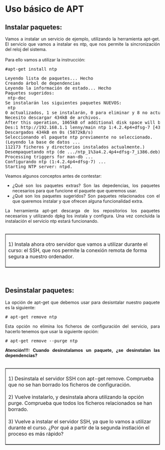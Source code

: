 # Uso básico de APT
<h2 style="text-align: justify;"><span style="font-weight: bold;">Instalar paquetes</span>:<br /></h2>
<div style="text-align: justify;"> Vamos a instalar un servicio de ejemplo, utilizando la herramienta apt-get. El servicio que vamos a instalar es ntp, que nos permite la sincronización del reloj del sistema. <br /><br />Para ello vamos a utilizar la instrucción:<br /><pre>#apt-get install ntp</pre><pre>Leyendo lista de paquetes... Hecho
Creando árbol de dependencias
Leyendo la información de estado... Hecho
Paquetes sugeridos:
 ntp-doc
Se instalarán los siguientes paquetes NUEVOS:
 ntp
0 actualizados, 1 se instalarán, 0 para eliminar y 8 no actualizados.
Necesito descargar 434kB de archivos.
After this operation, 1065kB of additional disk space will be used.
Des:1 http://192.168.1.1 lenny/main ntp 1:4.2.4p4+dfsg-7 [434kB]
Descargados 434kB en 0s (5872kB/s)
Seleccionando el paquete ntp previamente no seleccionado.
(Leyendo la base de datos ...
112173 ficheros y directorios instalados actualmente.)
Desempaquetando ntp (de .../ntp_1%3a4.2.4p4+dfsg-7_i386.deb) ...
Processing triggers for man-db ...
Configurando ntp (1:4.2.4p4+dfsg-7) ...
Starting NTP server: ntpd.</pre>Veamos algunos conceptos antes de contestar:<br /> </div>
<ul style="text-align: justify;">
  <li>¿Qué son los paquetes extras? Son las depedencias, los paquetes necesarios para que funcione el paquete que queremos usar.</li>
  <li>¿Qué son los paquetes sugeridos? Son paquetes relacionados con el que queremos instalar y que ofrecen alguna funcionalidad extra.</li>
</ul>
<div style="text-align: justify;">La herramienta apt-get descarga de los repositorios los paquetes necesarios y utilizando dpkg los instala y configura. Una vez concluida la instalación el servicio ntp estará funcionando.<br /><br />
  <table width="100%" border="1"><tbody>
    <tr>
      <td width="100%" valign="top"><br />1) Instala ahora otro servidor que vamos a utilizar durante el curso: el SSH, que nos permite la conexión remota de forma segura a nuestro ordenador.<br /><br />
      </td>
    </tr></tbody>
  </table><br /> </div>
<h2 style="text-align: justify;"><span style="font-weight: bold;">Desinstalar paquetes</span>:</h2>
<div style="text-align: justify;"> La opción de apt-get que debemos usar para desisntalar nuestro paquete es la siguiente:<br /><pre># apt-get remove ntp</pre>Esta opción no elimina los ficheros de configuración del servicio, para hacerlo tenemos que usar la siguiente opción:<br /><pre># apt-get remove --purge ntp</pre> <span style="font-weight: bold;">Atención!!!: Cuando desinstalamos un paquete, ¿se desinstalan las dependencias?</span><br /><span style="font-weight: bold;"></span><br />
  <table width="100%" border="1"><tbody>
    <tr>
      <td width="100%" valign="top"><br />1) Desinstala el servidor SSH con apt-get remove. Comprueba que no se han borrado los ficheros de configuración.<br /><br />2) Vuelve instalarlo, y desinstala ahora utilizando la opción purge. Comprueba que todos los ficheros relacionados se han borrado.<br /><br />3) Vuelve a instalar el servidor SSH, ya que lo vamos a utilizar durante el curso. ¿Por qué a partir de la segunda instlación el proceso es más rápido?<br /><br />
      </td>
    </tr></tbody>
  </table><br /><span style="font-weight: bold;"></span><span style="font-weight: bold;"></span><br /><span style="font-weight: bold;"></span></div>
